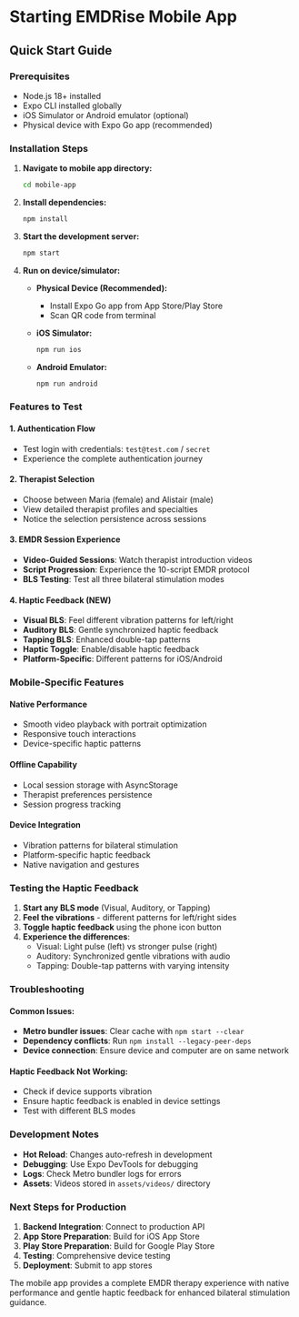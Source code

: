 # Starting EMDRise Mobile App

## Quick Start Guide

### Prerequisites
- Node.js 18+ installed
- Expo CLI installed globally
- iOS Simulator or Android emulator (optional)
- Physical device with Expo Go app (recommended)

### Installation Steps

1. **Navigate to mobile app directory:**
   ```bash
   cd mobile-app
   ```

2. **Install dependencies:**
   ```bash
   npm install
   ```

3. **Start the development server:**
   ```bash
   npm start
   ```

4. **Run on device/simulator:**
   - **Physical Device (Recommended):**
     - Install Expo Go app from App Store/Play Store
     - Scan QR code from terminal
   
   - **iOS Simulator:**
     ```bash
     npm run ios
     ```
   
   - **Android Emulator:**
     ```bash
     npm run android
     ```

### Features to Test

#### 1. **Authentication Flow**
- Test login with credentials: `test@test.com` / `secret`
- Experience the complete authentication journey

#### 2. **Therapist Selection**
- Choose between Maria (female) and Alistair (male)
- View detailed therapist profiles and specialties
- Notice the selection persistence across sessions

#### 3. **EMDR Session Experience**
- **Video-Guided Sessions**: Watch therapist introduction videos
- **Script Progression**: Experience the 10-script EMDR protocol
- **BLS Testing**: Test all three bilateral stimulation modes

#### 4. **Haptic Feedback (NEW)**
- **Visual BLS**: Feel different vibration patterns for left/right
- **Auditory BLS**: Gentle synchronized haptic feedback
- **Tapping BLS**: Enhanced double-tap patterns
- **Haptic Toggle**: Enable/disable haptic feedback
- **Platform-Specific**: Different patterns for iOS/Android

### Mobile-Specific Features

#### **Native Performance**
- Smooth video playback with portrait optimization
- Responsive touch interactions
- Device-specific haptic patterns

#### **Offline Capability**
- Local session storage with AsyncStorage
- Therapist preferences persistence
- Session progress tracking

#### **Device Integration**
- Vibration patterns for bilateral stimulation
- Platform-specific haptic feedback
- Native navigation and gestures

### Testing the Haptic Feedback

1. **Start any BLS mode** (Visual, Auditory, or Tapping)
2. **Feel the vibrations** - different patterns for left/right sides
3. **Toggle haptic feedback** using the phone icon button
4. **Experience the differences**:
   - Visual: Light pulse (left) vs stronger pulse (right)
   - Auditory: Synchronized gentle vibrations with audio
   - Tapping: Double-tap patterns with varying intensity

### Troubleshooting

#### **Common Issues:**
- **Metro bundler issues**: Clear cache with `npm start --clear`
- **Dependency conflicts**: Run `npm install --legacy-peer-deps`
- **Device connection**: Ensure device and computer are on same network

#### **Haptic Feedback Not Working:**
- Check if device supports vibration
- Ensure haptic feedback is enabled in device settings
- Test with different BLS modes

### Development Notes

- **Hot Reload**: Changes auto-refresh in development
- **Debugging**: Use Expo DevTools for debugging
- **Logs**: Check Metro bundler logs for errors
- **Assets**: Videos stored in `assets/videos/` directory

### Next Steps for Production

1. **Backend Integration**: Connect to production API
2. **App Store Preparation**: Build for iOS App Store
3. **Play Store Preparation**: Build for Google Play Store
4. **Testing**: Comprehensive device testing
5. **Deployment**: Submit to app stores

The mobile app provides a complete EMDR therapy experience with native performance and gentle haptic feedback for enhanced bilateral stimulation guidance.